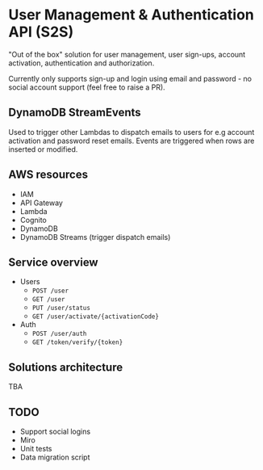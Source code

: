 # User Management & Authentication API (S2S)

"Out of the box" solution for user management, user sign-ups, account activation, authentication and authorization.

Currently only supports sign-up and login using email and password - no social account support (feel free to raise a PR).

## DynamoDB StreamEvents

Used to trigger other Lambdas to dispatch emails to users for e.g account activation and password reset emails.
Events are triggered when rows are inserted or modified.

## AWS resources

- IAM
- API Gateway
- Lambda
- Cognito
- DynamoDB
- DynamoDB Streams (trigger dispatch emails)

## Service overview

- Users
  - `POST /user`
  - `GET /user`
  - `PUT /user/status`
  - `GET /user/activate/{activationCode}`
- Auth
  - `POST /user/auth`
  - `GET /token/verify/{token}`

## Solutions architecture

TBA

## TODO

- Support social logins
- Miro
- Unit tests
- Data migration script
